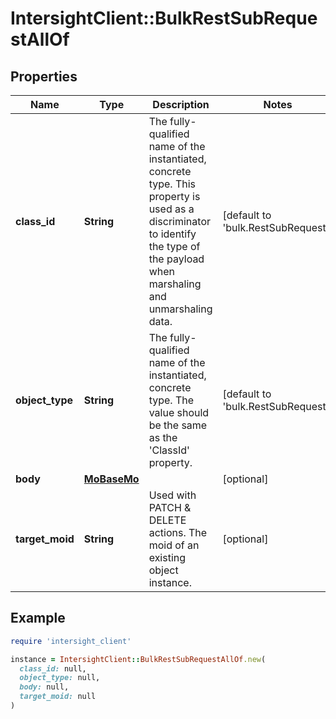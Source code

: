 # IntersightClient::BulkRestSubRequestAllOf

## Properties

| Name | Type | Description | Notes |
| ---- | ---- | ----------- | ----- |
| **class_id** | **String** | The fully-qualified name of the instantiated, concrete type. This property is used as a discriminator to identify the type of the payload when marshaling and unmarshaling data. | [default to &#39;bulk.RestSubRequest&#39;] |
| **object_type** | **String** | The fully-qualified name of the instantiated, concrete type. The value should be the same as the &#39;ClassId&#39; property. | [default to &#39;bulk.RestSubRequest&#39;] |
| **body** | [**MoBaseMo**](MoBaseMo.md) |  | [optional] |
| **target_moid** | **String** | Used with PATCH &amp; DELETE actions. The moid of an existing object instance. | [optional] |

## Example

```ruby
require 'intersight_client'

instance = IntersightClient::BulkRestSubRequestAllOf.new(
  class_id: null,
  object_type: null,
  body: null,
  target_moid: null
)
```

